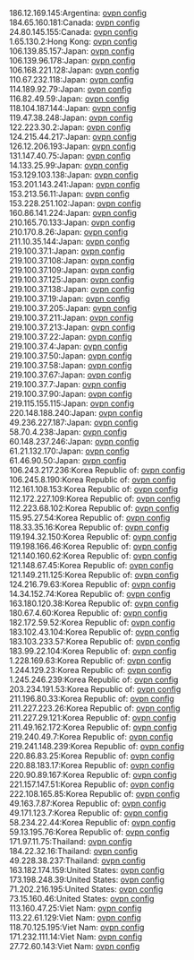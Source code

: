 186.12.169.145:Argentina: [ovpn config](vpn/186_12_169_145.ovpn)  
184.65.160.181:Canada: [ovpn config](vpn/184_65_160_181.ovpn)  
24.80.145.155:Canada: [ovpn config](vpn/24_80_145_155.ovpn)  
1.65.130.2:Hong Kong: [ovpn config](vpn/1_65_130_2.ovpn)  
106.139.85.157:Japan: [ovpn config](vpn/106_139_85_157.ovpn)  
106.139.96.178:Japan: [ovpn config](vpn/106_139_96_178.ovpn)  
106.168.221.128:Japan: [ovpn config](vpn/106_168_221_128.ovpn)  
110.67.232.118:Japan: [ovpn config](vpn/110_67_232_118.ovpn)  
114.189.92.79:Japan: [ovpn config](vpn/114_189_92_79.ovpn)  
116.82.49.59:Japan: [ovpn config](vpn/116_82_49_59.ovpn)  
118.104.187.144:Japan: [ovpn config](vpn/118_104_187_144.ovpn)  
119.47.38.248:Japan: [ovpn config](vpn/119_47_38_248.ovpn)  
122.223.30.2:Japan: [ovpn config](vpn/122_223_30_2.ovpn)  
124.215.44.217:Japan: [ovpn config](vpn/124_215_44_217.ovpn)  
126.12.206.193:Japan: [ovpn config](vpn/126_12_206_193.ovpn)  
131.147.40.75:Japan: [ovpn config](vpn/131_147_40_75.ovpn)  
14.133.25.99:Japan: [ovpn config](vpn/14_133_25_99.ovpn)  
153.129.103.138:Japan: [ovpn config](vpn/153_129_103_138.ovpn)  
153.201.143.241:Japan: [ovpn config](vpn/153_201_143_241.ovpn)  
153.213.56.11:Japan: [ovpn config](vpn/153_213_56_11.ovpn)  
153.228.251.102:Japan: [ovpn config](vpn/153_228_251_102.ovpn)  
160.86.141.224:Japan: [ovpn config](vpn/160_86_141_224.ovpn)  
210.165.70.133:Japan: [ovpn config](vpn/210_165_70_133.ovpn)  
210.170.8.26:Japan: [ovpn config](vpn/210_170_8_26.ovpn)  
211.10.35.144:Japan: [ovpn config](vpn/211_10_35_144.ovpn)  
219.100.37.1:Japan: [ovpn config](vpn/219_100_37_1.ovpn)  
219.100.37.108:Japan: [ovpn config](vpn/219_100_37_108.ovpn)  
219.100.37.109:Japan: [ovpn config](vpn/219_100_37_109.ovpn)  
219.100.37.125:Japan: [ovpn config](vpn/219_100_37_125.ovpn)  
219.100.37.138:Japan: [ovpn config](vpn/219_100_37_138.ovpn)  
219.100.37.19:Japan: [ovpn config](vpn/219_100_37_19.ovpn)  
219.100.37.205:Japan: [ovpn config](vpn/219_100_37_205.ovpn)  
219.100.37.211:Japan: [ovpn config](vpn/219_100_37_211.ovpn)  
219.100.37.213:Japan: [ovpn config](vpn/219_100_37_213.ovpn)  
219.100.37.22:Japan: [ovpn config](vpn/219_100_37_22.ovpn)  
219.100.37.4:Japan: [ovpn config](vpn/219_100_37_4.ovpn)  
219.100.37.50:Japan: [ovpn config](vpn/219_100_37_50.ovpn)  
219.100.37.58:Japan: [ovpn config](vpn/219_100_37_58.ovpn)  
219.100.37.67:Japan: [ovpn config](vpn/219_100_37_67.ovpn)  
219.100.37.7:Japan: [ovpn config](vpn/219_100_37_7.ovpn)  
219.100.37.90:Japan: [ovpn config](vpn/219_100_37_90.ovpn)  
219.115.155.115:Japan: [ovpn config](vpn/219_115_155_115.ovpn)  
220.148.188.240:Japan: [ovpn config](vpn/220_148_188_240.ovpn)  
49.236.227.187:Japan: [ovpn config](vpn/49_236_227_187.ovpn)  
58.70.4.238:Japan: [ovpn config](vpn/58_70_4_238.ovpn)  
60.148.237.246:Japan: [ovpn config](vpn/60_148_237_246.ovpn)  
61.21.132.170:Japan: [ovpn config](vpn/61_21_132_170.ovpn)  
61.46.90.50:Japan: [ovpn config](vpn/61_46_90_50.ovpn)  
106.243.217.236:Korea Republic of: [ovpn config](vpn/106_243_217_236.ovpn)  
106.245.8.190:Korea Republic of: [ovpn config](vpn/106_245_8_190.ovpn)  
112.161.108.153:Korea Republic of: [ovpn config](vpn/112_161_108_153.ovpn)  
112.172.227.109:Korea Republic of: [ovpn config](vpn/112_172_227_109.ovpn)  
112.223.68.102:Korea Republic of: [ovpn config](vpn/112_223_68_102.ovpn)  
115.95.27.54:Korea Republic of: [ovpn config](vpn/115_95_27_54.ovpn)  
118.33.35.16:Korea Republic of: [ovpn config](vpn/118_33_35_16.ovpn)  
119.194.32.150:Korea Republic of: [ovpn config](vpn/119_194_32_150.ovpn)  
119.198.166.46:Korea Republic of: [ovpn config](vpn/119_198_166_46.ovpn)  
121.140.160.62:Korea Republic of: [ovpn config](vpn/121_140_160_62.ovpn)  
121.148.67.45:Korea Republic of: [ovpn config](vpn/121_148_67_45.ovpn)  
121.149.211.125:Korea Republic of: [ovpn config](vpn/121_149_211_125.ovpn)  
124.216.79.63:Korea Republic of: [ovpn config](vpn/124_216_79_63.ovpn)  
14.34.152.74:Korea Republic of: [ovpn config](vpn/14_34_152_74.ovpn)  
163.180.120.38:Korea Republic of: [ovpn config](vpn/163_180_120_38.ovpn)  
180.67.4.60:Korea Republic of: [ovpn config](vpn/180_67_4_60.ovpn)  
182.172.59.52:Korea Republic of: [ovpn config](vpn/182_172_59_52.ovpn)  
183.102.43.104:Korea Republic of: [ovpn config](vpn/183_102_43_104.ovpn)  
183.103.233.57:Korea Republic of: [ovpn config](vpn/183_103_233_57.ovpn)  
183.99.22.104:Korea Republic of: [ovpn config](vpn/183_99_22_104.ovpn)  
1.228.169.63:Korea Republic of: [ovpn config](vpn/1_228_169_63.ovpn)  
1.244.129.23:Korea Republic of: [ovpn config](vpn/1_244_129_23.ovpn)  
1.245.246.239:Korea Republic of: [ovpn config](vpn/1_245_246_239.ovpn)  
203.234.191.53:Korea Republic of: [ovpn config](vpn/203_234_191_53.ovpn)  
211.196.80.33:Korea Republic of: [ovpn config](vpn/211_196_80_33.ovpn)  
211.227.223.26:Korea Republic of: [ovpn config](vpn/211_227_223_26.ovpn)  
211.227.29.121:Korea Republic of: [ovpn config](vpn/211_227_29_121.ovpn)  
211.49.162.172:Korea Republic of: [ovpn config](vpn/211_49_162_172.ovpn)  
219.240.49.7:Korea Republic of: [ovpn config](vpn/219_240_49_7.ovpn)  
219.241.148.239:Korea Republic of: [ovpn config](vpn/219_241_148_239.ovpn)  
220.86.83.25:Korea Republic of: [ovpn config](vpn/220_86_83_25.ovpn)  
220.88.183.17:Korea Republic of: [ovpn config](vpn/220_88_183_17.ovpn)  
220.90.89.167:Korea Republic of: [ovpn config](vpn/220_90_89_167.ovpn)  
221.157.147.51:Korea Republic of: [ovpn config](vpn/221_157_147_51.ovpn)  
222.108.165.85:Korea Republic of: [ovpn config](vpn/222_108_165_85.ovpn)  
49.163.7.87:Korea Republic of: [ovpn config](vpn/49_163_7_87.ovpn)  
49.171.123.7:Korea Republic of: [ovpn config](vpn/49_171_123_7.ovpn)  
58.234.22.44:Korea Republic of: [ovpn config](vpn/58_234_22_44.ovpn)  
59.13.195.76:Korea Republic of: [ovpn config](vpn/59_13_195_76.ovpn)  
171.97.11.75:Thailand: [ovpn config](vpn/171_97_11_75.ovpn)  
184.22.32.16:Thailand: [ovpn config](vpn/184_22_32_16.ovpn)  
49.228.38.237:Thailand: [ovpn config](vpn/49_228_38_237.ovpn)  
163.182.174.159:United States: [ovpn config](vpn/163_182_174_159.ovpn)  
173.198.248.39:United States: [ovpn config](vpn/173_198_248_39.ovpn)  
71.202.216.195:United States: [ovpn config](vpn/71_202_216_195.ovpn)  
73.15.160.46:United States: [ovpn config](vpn/73_15_160_46.ovpn)  
113.160.47.25:Viet Nam: [ovpn config](vpn/113_160_47_25.ovpn)  
113.22.61.129:Viet Nam: [ovpn config](vpn/113_22_61_129.ovpn)  
118.70.125.195:Viet Nam: [ovpn config](vpn/118_70_125_195.ovpn)  
171.232.111.14:Viet Nam: [ovpn config](vpn/171_232_111_14.ovpn)  
27.72.60.143:Viet Nam: [ovpn config](vpn/27_72_60_143.ovpn)  
